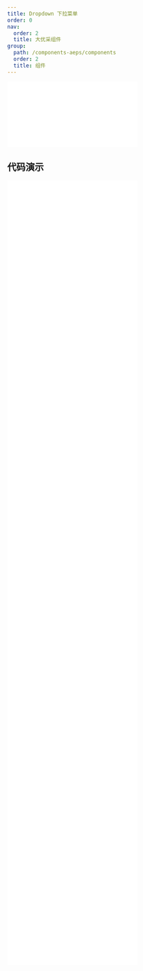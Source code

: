 ```yaml
---
title: Dropdown 下拉菜单
order: 0
nav:
  order: 2
  title: 大优采组件
group:
  path: /components-aeps/components
  order: 2
  title: 组件
---
```


<div>
<embed src="@docs-common/dropdown/index.md"></embed>
</div>
        
## 代码演示

<Row gutter=8>

  <Col span=12>
    
  <div class="code-box"><embed src="@abiz-rc-aeps/dropdown/demo/arrow-dropdown-aeps.md"></embed></div>
          
  <div class="code-box"><embed src="@abiz-rc-aeps/dropdown/demo/context-menu-dropdown-aeps.md"></embed></div>
          
  <div class="code-box"><embed src="@abiz-rc-aeps/dropdown/demo/event-dropdown-aeps.md"></embed></div>
          
  <div class="code-box"><embed src="@abiz-rc-aeps/dropdown/demo/menu-full-dropdown-aeps.md"></embed></div>
          
  <div class="code-box"><embed src="@abiz-rc-aeps/dropdown/demo/placement-dropdown-aeps.md"></embed></div>
          
  <div class="code-box"><embed src="@abiz-rc-aeps/dropdown/demo/trigger-dropdown-aeps.md"></embed></div>
          
  </Col>
          
  <Col span=12>
    
  <div class="code-box"><embed src="@abiz-rc-aeps/dropdown/demo/basic-dropdown-aeps.md"></embed></div>
          
  <div class="code-box"><embed src="@abiz-rc-aeps/dropdown/demo/dropdown-button-dropdown-aeps.md"></embed></div>
          
  <div class="code-box"><embed src="@abiz-rc-aeps/dropdown/demo/item-dropdown-aeps.md"></embed></div>
          
  <div class="code-box"><embed src="@abiz-rc-aeps/dropdown/demo/overlay-visible-dropdown-aeps.md"></embed></div>
          
  <div class="code-box"><embed src="@abiz-rc-aeps/dropdown/demo/sub-menu-dropdown-aeps.md"></embed></div>
          
  </Col>
          
</Row>
        
<div><embed src="@docs-common/dropdown/index-api.md"></embed><div>
        